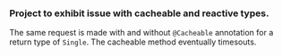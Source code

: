 ### Project to exhibit issue with cacheable and reactive types.

The same request is made with and without `@Cacheable` annotation for a return type of `Single`. The cacheable method eventually timesouts.
